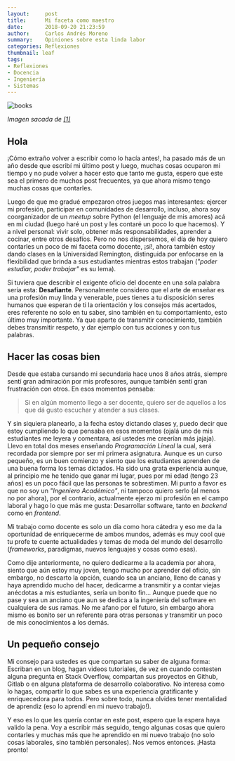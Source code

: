 ```yaml
---
layout:     post
title:      Mi faceta como maestro
date:       2018-09-20 21:23:59
author:     Carlos Andrés Moreno
summary:    Opiniones sobre esta linda labor
categories: Reflexiones
thumbnail: leaf 
tags:
- Reflexiones
- Docencia
- Ingeniería
- Sistemas
---
```


![books](https://wallpaper.wiki/wp-content/uploads/2017/05/Free-Download-Book-HD-Backgrounds.jpg)

_Imagen sacada de [[1]](https://wallpaper.wiki/wp-content/uploads/2017/05/Free-Download-Book-HD-Backgrounds.jpg)_


## Hola

¡Cómo extraño volver a escribir como lo hacía antes!, ha pasado más de un año desde que escribí mi último post y luego, muchas cosas ocuparon mi tiempo y no pude volver a hacer esto que tanto me gusta, espero que este sea el primero de muchos post frecuentes, ya que ahora mismo tengo muchas cosas que contarles. 

Luego de que me gradué empezaron otros juegos mas interesantes: ejercer mi profesión, participar en comunidades de desarrollo, incluso, ahora soy coorganizador de un _meetup_ sobre Python (el lenguaje de mis amores) acá en mi ciudad (luego haré un post y les contaré un poco lo que hacemos). Y a nivel personal: vivir solo, obtener más responsabilidades, aprender a cocinar, entre otros desafíos. Pero no nos dispersemos, el día de hoy quiero contarles un poco de mi faceta como docente, ¡sí!, ahora también estoy dando clases en la Universidad Remington, distinguida por enfocarse en la flexibilidad que brinda a sus estudiantes mientras estos trabajan (_"poder estudiar, poder trabajar"_ es su lema).

Si tuviera que describir el exigente oficio del docente en una sola palabra sería esta: **Desafiante**. Personalmente considero que el arte de enseñar es una profesión muy linda y venerable, pues tienes a tu disposición seres humanos que esperan de ti la orientación y los consejos más acertados, eres referente no solo en tu saber, sino también en tu comportamiento, esto último muy importante. Ya que aparte de transmitir conocimiento, también debes transmitir respeto, y dar ejemplo con tus acciones y con tus palabras. 

## Hacer las cosas bien

Desde que estaba cursando mi secundaria hace unos 8 años atrás, siempre sentí gran admiración por mis profesores, aunque también sentí gran frustración con otros. En esos momentos pensaba:

> Si en algún momento llego a ser docente, quiero ser de aquellos a los que dá gusto escuchar y atender a sus clases.

Y sin siquiera planearlo, a la fecha estoy dictando clases y, puedo decir que estoy cumpliendo lo que pensaba en esos momentos (ojalá uno de mis estudiantes me leyera y comentara, así ustedes me creerían más jajaja). Llevo en total dos meses enseñando _Programación Lineal_ la cual, será recordada por siempre por ser mi primera asignatura. Aunque es un curso pequeño, es un buen comienzo y siento que los estudiantes aprenden de una buena forma los temas dictados. Ha sido una grata experiencia aunque, al principio me he tenido que ganar mi lugar, pues por mi edad (tengo 23 años) es un poco fácil que las personas te sobrestimen. Mi punto a favor es que no soy un _"Ingeniero Académico"_, ni tampoco quiero serlo (al menos no por ahora), por el contrario, actualmente ejerzo mi profesión en el campo laboral y hago lo que más me gusta: Desarrollar software, tanto en _backend_ como en _frontend_. 

Mi trabajo como docente es solo un día como hora cátedra y eso me da la oportunidad de enriquecerme de ambos mundos, además es muy cool que tu profe te cuente actualidades y temas de moda del mundo del desarrollo (_frameworks_, paradigmas, nuevos lenguajes y cosas como esas).

Como dije anteriormente, no quiero dedicarme a la academia por ahora, siento que aún estoy muy joven, tengo mucho por aprender del oficio, sin embargo, no descarto la opción, cuando sea un anciano, lleno de canas y haya aprendido mucho del hacer, dedicarme a transmitir y a contar viejas anécdotas a mis estudiantes, sería un bonito fin... Aunque puede que no pase y sea un anciano que aun se dedica a la ingeniería del software en cualquiera de sus ramas. No me afano por el futuro, sin embargo ahora mismo es bonito ser un referente para otras personas y transmitir un poco de mis conocimientos a los demás. 

## Un pequeño consejo

Mi consejo para ustedes es que compartan su saber de alguna forma: Escriban en un blog, hagan videos tutoriales, de vez en cuando contesten alguna pregunta en Stack Overflow, compartan sus proyectos en Github, Gitlab o en alguna plataforma de desarrollo colaborativo. No interesa como lo hagas, compartir lo que sabes es una experiencia gratificante y enriquecedora para todos. Pero sobre todo, nunca olvides tener mentalidad de aprendiz (eso lo aprendí en mi nuevo trabajo!).

Y eso es lo que les quería contar en este post, espero que la espera haya valido la pena. Voy a escribir más seguido, tengo algunas cosas que quiero contarles y muchas más que he aprendido en mi nuevo trabajo (no solo cosas laborales, sino también personales). Nos vemos entonces. ¡Hasta pronto!
